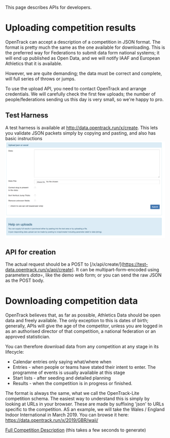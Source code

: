 <!-- TITLE: API Documentation -->
<!-- SUBTITLE: For software developers -->

This page describes APIs for developers.

# Uploading competition results
OpenTrack can accept a description of a competition in JSON format.  The format is pretty much the same as the one available for downloading.  This is the preferred way for Federations to submit data form national systems; it will end up published as Open Data, and we will notify IAAF and European Athletics that it is available.

However, we are quite demanding; the data must be correct and complete, will full series of throws or jumps.

To use the upload API, you need to contact OpenTrack and arrange credentials.  We will carefully check the first few uploads; the number of people/federations sending us this day is very small, so we're happy to pro.

## Test Harness
A test harness is available at http://data.opentrack.run/x/create.  This lets you validate JSON packets simply by copying and pasting, and also has basic instructions
![Upload Harness](/uploads/upload-harness.png "Upload Harness")

## API for creation
The actual request should be a POST to [/x/api/create/](https://test-data.opentrack.run/x/api/create].  It can be multipart-form-encoded using parameters *data=<json>*, like the demo web form; or you can send the raw JSON as the POST body.


# Downloading competition data

OpenTrack believes that, as far as possible, Athletics Data should be open data and freely available. The only exception to this is dates of birth; generally, APIs will give the age of the competitor, unless you are logged in as an authorised director of that competition, a national federation or an approved statistician. 

You can therefore download data from any competition at any stage in its lifecycle:  
* Calendar entries only saying what/where when
* Entries - when people or teams have stated their intent to enter.  The programme of events is usually available at this stage
* Start lists - after seeding and detailed planning
* Results - when the competition is in progress or finished.

The format is always the same, what we call the OpenTrack-Lite competition schema.  The easiest way to understand this is simply by looking at URLs in your browser.  These are made by suffixing 'json' to URLs specific to the competition.  AS an example, we will take the Wales / England Indoor International in March 2019.  You can browse it here:
	https://data.opentrack.run/x/2019/GBR/waii/
	
[Full Competition Description](https://data.opentrack.run/x/2019/GBR/waii/json/) (this takes a few seconds to generate)	

